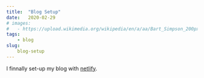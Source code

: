 ```yaml
---
title:  "Blog Setup"
date:   2020-02-29
# images:
#   - https://upload.wikimedia.org/wikipedia/en/a/aa/Bart_Simpson_200px.png
tags:
    - blog
slug:
    blog-setup
---
```


I finnally set-up my blog with [netlify](https://www.netlify.com).
